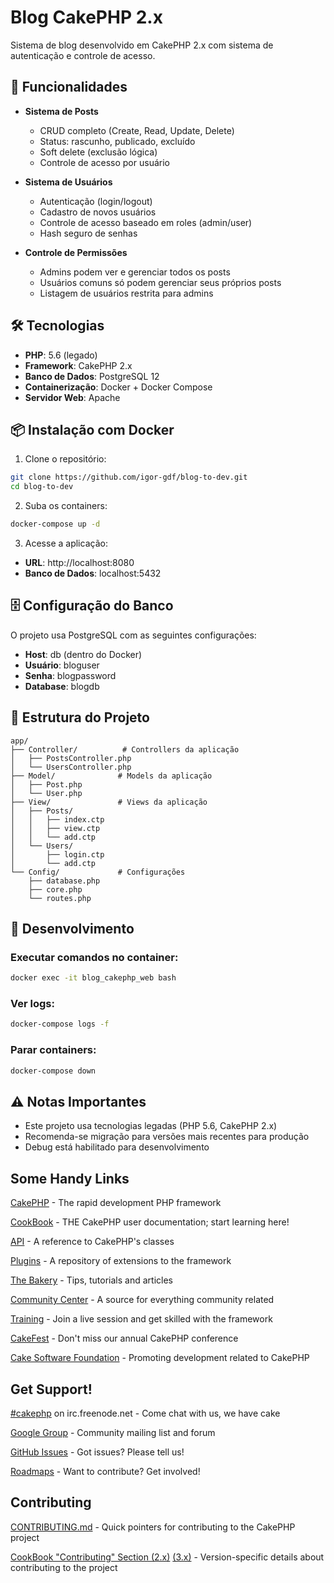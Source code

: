 # Blog CakePHP 2.x

Sistema de blog desenvolvido em CakePHP 2.x com sistema de autenticação e controle de acesso.

## 🚀 Funcionalidades

- **Sistema de Posts**
  - CRUD completo (Create, Read, Update, Delete)
  - Status: rascunho, publicado, excluído
  - Soft delete (exclusão lógica)
  - Controle de acesso por usuário

- **Sistema de Usuários**
  - Autenticação (login/logout)
  - Cadastro de novos usuários
  - Controle de acesso baseado em roles (admin/user)
  - Hash seguro de senhas

- **Controle de Permissões**
  - Admins podem ver e gerenciar todos os posts
  - Usuários comuns só podem gerenciar seus próprios posts
  - Listagem de usuários restrita para admins

## 🛠️ Tecnologias

- **PHP**: 5.6 (legado)
- **Framework**: CakePHP 2.x
- **Banco de Dados**: PostgreSQL 12
- **Containerização**: Docker + Docker Compose
- **Servidor Web**: Apache

## 📦 Instalação com Docker

1. Clone o repositório:
```bash
git clone https://github.com/igor-gdf/blog-to-dev.git
cd blog-to-dev
```

2. Suba os containers:
```bash
docker-compose up -d
```

3. Acesse a aplicação:
- **URL**: http://localhost:8080
- **Banco de Dados**: localhost:5432

## 🗄️ Configuração do Banco

O projeto usa PostgreSQL com as seguintes configurações:
- **Host**: db (dentro do Docker)
- **Usuário**: bloguser
- **Senha**: blogpassword
- **Database**: blogdb

## 📁 Estrutura do Projeto

```
app/
├── Controller/          # Controllers da aplicação
│   ├── PostsController.php
│   └── UsersController.php
├── Model/              # Models da aplicação
│   ├── Post.php
│   └── User.php
├── View/               # Views da aplicação
│   ├── Posts/
│   │   ├── index.ctp
│   │   ├── view.ctp
│   │   └── add.ctp
│   └── Users/
│       ├── login.ctp
│       └── add.ctp
└── Config/             # Configurações
    ├── database.php
    ├── core.php
    └── routes.php
```

## 🔧 Desenvolvimento

### Executar comandos no container:
```bash
docker exec -it blog_cakephp_web bash
```

### Ver logs:
```bash
docker-compose logs -f
```

### Parar containers:
```bash
docker-compose down
```

## ⚠️ Notas Importantes

- Este projeto usa tecnologias legadas (PHP 5.6, CakePHP 2.x)
- Recomenda-se migração para versões mais recentes para produção
- Debug está habilitado para desenvolvimento


## Some Handy Links

[CakePHP](https://cakephp.org) - The rapid development PHP framework

[CookBook](https://book.cakephp.org) - THE CakePHP user documentation; start learning here!

[API](https://api.cakephp.org) - A reference to CakePHP's classes

[Plugins](https://plugins.cakephp.org) - A repository of extensions to the framework

[The Bakery](https://bakery.cakephp.org) - Tips, tutorials and articles

[Community Center](https://community.cakephp.org) - A source for everything community related

[Training](https://training.cakephp.org) - Join a live session and get skilled with the framework

[CakeFest](https://cakefest.org) - Don't miss our annual CakePHP conference

[Cake Software Foundation](https://cakefoundation.org) - Promoting development related to CakePHP


## Get Support!

[#cakephp](https://webchat.freenode.net/?channels=#cakephp) on irc.freenode.net - Come chat with us, we have cake

[Google Group](https://groups.google.com/group/cake-php) - Community mailing list and forum

[GitHub Issues](https://github.com/cakephp/cakephp/issues) - Got issues? Please tell us!

[Roadmaps](https://github.com/cakephp/cakephp/wiki#roadmaps) - Want to contribute? Get involved!


## Contributing

[CONTRIBUTING.md](CONTRIBUTING.md) - Quick pointers for contributing to the CakePHP project

[CookBook "Contributing" Section (2.x)](https://book.cakephp.org/2.0/en/contributing.html) [(3.x)](https://book.cakephp.org/3.0/en/contributing.html) - Version-specific details about contributing to the project
